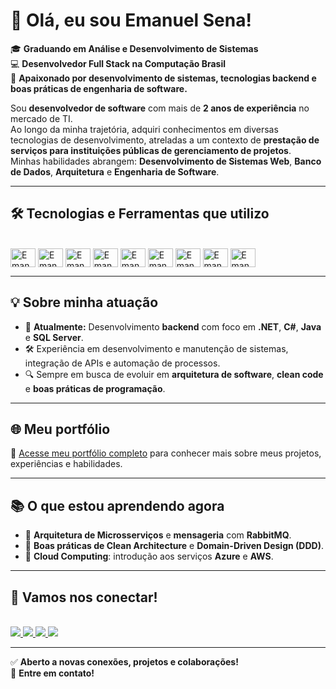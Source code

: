 # 👋 Olá, eu sou Emanuel Sena!

🎓 **Graduando em Análise e Desenvolvimento de Sistemas**  
💻 **Desenvolvedor Full Stack na Computação Brasil**  
🚀 **Apaixonado por desenvolvimento de sistemas, tecnologias backend e boas práticas de engenharia de software.**

Sou **desenvolvedor de software** com mais de **2 anos de experiência** no mercado de TI.  
Ao longo da minha trajetória, adquiri conhecimentos em diversas tecnologias de desenvolvimento, atreladas a um contexto de **prestação de serviços para instituições públicas de gerenciamento de projetos**.  
Minhas habilidades abrangem: **Desenvolvimento de Sistemas Web**, **Banco de Dados**, **Arquitetura** e **Engenharia de Software**.

---

## 🛠️ Tecnologias e Ferramentas que utilizo

<div style="display: inline_block"><br>

<img align="center" alt="Emanuel-CSharp" height="30" width="40" src="https://cdn.jsdelivr.net/gh/devicons/devicon/icons/csharp/csharp-original.svg">
<img align="center" alt="Emanuel-.NET" height="30" width="40" src="https://cdn.jsdelivr.net/gh/devicons/devicon/icons/dotnetcore/dotnetcore-original.svg" />
<img align="center" alt="Emanuel-VisualStudio" height="30" width="40" src="https://cdn.jsdelivr.net/gh/devicons/devicon/icons/visualstudio/visualstudio-plain.svg" />
<img align="center" alt="Emanuel-SQLServer" height="30" width="40" src="https://cdn.jsdelivr.net/gh/devicons/devicon/icons/microsoftsqlserver/microsoftsqlserver-plain-wordmark.svg" />
<img align="center" alt="Emanuel-Java" height="30" width="40" src="https://cdn.jsdelivr.net/gh/devicons/devicon/icons/java/java-original.svg">
<img align="center" alt="Emanuel-Spring" height="30" width="40" src="https://cdn.jsdelivr.net/gh/devicons/devicon/icons/spring/spring-original.svg">
<img align="center" alt="Emanuel-Python" height="30" width="40" src="https://cdn.jsdelivr.net/gh/devicons/devicon/icons/python/python-original.svg">
<img align="center" alt="Emanuel-Flask" height="30" width="40" src="https://cdn.jsdelivr.net/gh/devicons/devicon/icons/flask/flask-original.svg">
<img align="center" alt="Emanuel-Firebase" height="30" width="40" src="https://cdn.jsdelivr.net/gh/devicons/devicon/icons/firebase/firebase-plain-wordmark.svg">

</div>

---

## 💡 Sobre minha atuação

- 🏢 **Atualmente:** Desenvolvimento **backend** com foco em **.NET**, **C#**, **Java** e **SQL Server**.
- 🛠️ Experiência em desenvolvimento e manutenção de sistemas, integração de APIs e automação de processos.
- 🔍 Sempre em busca de evoluir em **arquitetura de software**, **clean code** e **boas práticas de programação**.

---

## 🌐 Meu portfólio

🔗 <a href="https://emanuelsenadev.vercel.app/" target="_blank">Acesse meu portfólio completo</a> para conhecer mais sobre meus projetos, experiências e habilidades.

---

## 📚 O que estou aprendendo agora

- 📖 **Arquitetura de Microsserviços** e **mensageria** com **RabbitMQ**.
- 📖 **Boas práticas de Clean Architecture** e **Domain-Driven Design (DDD)**.
- 📖 **Cloud Computing**: introdução aos serviços **Azure** e **AWS**.

---

## 🤝 Vamos nos conectar!

<div style="display: inline_block"><br>

<a href="https://www.tiktok.com/@_emanuelsena" target="_blank">
  <img src="https://img.shields.io/badge/TikTok-000000?style=for-the-badge&logo=tiktok&logoColor=white">
</a>
<a href="https://instagram.com/_emanuelsena_" target="_blank">
  <img src="https://img.shields.io/badge/-Instagram-%23E4405F?style=for-the-badge&logo=instagram&logoColor=white">
</a>
<a href="mailto:senamanu.ms@gmail.com" target="_blank">
  <img src="https://img.shields.io/badge/-Gmail-%23333?style=for-the-badge&logo=gmail&logoColor=white">
</a>
<a href="https://www.linkedin.com/in/emanuel-sena-089754240/" target="_blank">
  <img src="https://img.shields.io/badge/-LinkedIn-%230077B5?style=for-the-badge&logo=linkedin&logoColor=white">
</a>

</div>

---

✅ **Aberto a novas conexões, projetos e colaborações!**  
📩 **Entre em contato!**
